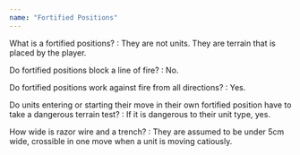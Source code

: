 ```yaml
---
name: "Fortified Positions"
---
```

What is a fortified positions?
: They are not units. They are terrain that is placed by the player.

Do fortified positions block a line of fire?
: No.

Do fortified positions work against fire from all directions?
: Yes.

Do units entering or starting their move in their own fortified position have to take a dangerous terrain test?
: If it is dangerous to their unit type, yes.

How wide is razor wire and a trench?
: They are assumed to be under 5cm wide, crossible in one move when a unit is moving catiously.